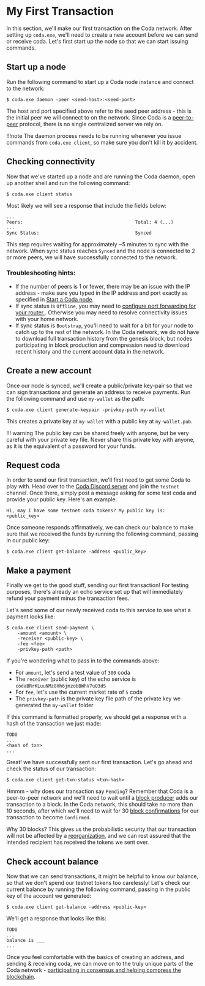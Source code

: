 # My First Transaction

In this section, we'll make our first transaction on the Coda network. After setting up `coda.exe`, we'll need to create a new account before we can send or receive coda. Let's first start up the node so that we can start issuing commands.

## Start up a node

Run the following command to start up a Coda node instance and connect to the network:

    $ coda.exe daemon -peer <seed-host>:<seed-port> 

The host and port specified above refer to the seed peer address - this is the initial peer we will connect to on the network. Since Coda is a [peer-to-peer](../glossary/#peer-to-peer) protocol, there is no single centralized server we rely on. 

!!!note
    The daemon process needs to be running whenever you issue commands from `coda.exe client`, so make sure you don't kill it by accident.

## Checking connectivity

Now that we've started up a node and are running the Coda daemon, open up another shell and run the following command:

    $ coda.exe client status

Most likely we will see a response that include the fields below:

    ...
    Peers:                                         Total: 4 (...)
    ...
    Sync Status:                                   Synced

This step requires waiting for approximately ~5 minutes to sync with the network. When sync status reaches `Synced` and the node is connected to 2 or more peers, we will have successfully connected to the network.

### Troubleshooting hints:

- If the number of peers is 1 or fewer, there may be an issue with the IP address - make sure you typed in the IP address and port exactly as specified in [Start a Coda node](#start-a-coda-node).
- If sync status is `Offline`, you may need to [configure port forwarding for your router ](/getting-started/#port-forwarding). Otherwise you may need to resolve connectivity issues with your home network.
- If sync status is `Bootstrap`, you'll need to wait for a bit for your node to catch up to the rest of the network. In the Coda network, we do not have to download full transaction history from the genesis block, but nodes participating in block production and compression need to download recent history and the current account data in the network.

## Create a new account

Once our node is synced, we'll create a public/private key-pair so that we can sign transactions and generate an address to receive payments. Run the following command and use `my-wallet` as the path:

    $ coda.exe client generate-keypair -privkey-path my-wallet

This creates a private key at `my-wallet` with a public key at `my-wallet.pub`.

!!! warning
    The public key can be shared freely with anyone, but be very careful with your private key file. Never share this private key with anyone, as it is the equivalent of a password for your funds.

## Request coda

In order to send our first transaction, we'll first need to get some Coda to play with. Head over to the [Coda Discord server](https://discord.gg/ShKhA7J) and join the `testnet` channel. Once there, simply post a message asking for some test coda and provide your public key. Here's an example:

    Hi, may I have some testnet coda tokens? My public key is: <public_key>

Once someone responds affirmatively, we can check our balance to make sure that we received the funds by running the following command, passing in our public key:

    $ coda.exe client get-balance -address <public_key>

## Make a payment

Finally we get to the good stuff, sending our first transaction! For testing purposes, there's already an echo service set up that will immediately refund your payment minus the transaction fees.

Let's send some of our newly received coda to this service to see what a payment looks like:

    $ coda.exe client send-payment \
        -amount <amount> \
        -receiver <public-key> \
        -fee <fee>
        -privkey-path <path>

If you're wondering what to pass in to the commands above:

- For `amount`, let's send a test value of `300` coda
- The `receiver` (public key) of the echo service is `codaBRrKLuuNMz8Hh6jmzobBWhV7uQ3dS`
- For `fee`, let's use the current market rate of `5` coda
- The `privkey-path` is the private key file path of the private key we generated the `my-wallet` folder

If this command is formatted properly, we should get a response with a hash of the transaction we just made:

    TODO
    ...
    <hash of txn>
    ...

Great! we have successfully sent our first transaction. Let's go ahead and check the status of our transaction:

    $ coda.exe client get-txn-status <txn-hash>

Hmmm - why does our transaction say `Pending`? Remember that Coda is a peer-to-peer network and we'll need to wait until a [block producer](../glossary/#block-producer) adds our transaction to a block. In the Coda network, this should take no more than 10 seconds, after which we'll need to wait for 30 [block confirmations](../glossary/#block-confirmation) for our transaction to become `Confirmed`.

Why 30 blocks? This gives us the probabilistic security that our transaction will not be affected by a [reorganization](../glossary/#reorganization), and we can rest assured that the intended recipient has received the tokens we sent over.

## Check account balance

Now that we can send transactions, it might be helpful to know our balance, so that we don't spend our testnet tokens too carelessly! Let's check our current balance by running the following command, passing in the public key of the account we generated:

    $ coda.exe client get-balance -address <public-key>

We'll get a response that looks like this:

    TODO
    ...
    balance is ___
    ...

Once you feel comfortable with the basics of creating an address, and sending & receiving coda, we can move on to the truly unique parts of the Coda network - [participating in consensus and helping compress the blockchain](/node-operator).